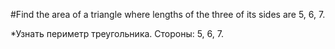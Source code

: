 #Find the area of a triangle where lengths of the three of its sides are 5, 6, 7.

*Узнать периметр треугольника. Стороны: 5, 6, 7.